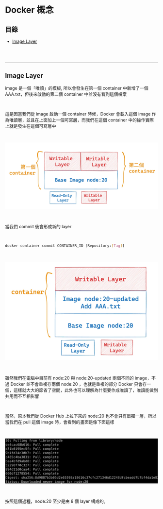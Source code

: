 # Docker 概念

## 目錄
- [Image Layer](#image-layer)

<br><br>

---

## Image Layer

image 是一個「唯讀」的模板, 所以會發生在第一個 container 中新增了一個 AAA.txt，但後來啟動的第二個 container 中並沒有看到這個檔案

<br>

這是因當我們從 image 啟動一個 container 時候，Docker 會載入這個 image 作為唯讀層，並且在上面加上一個可寫層，而我們在這個 container 中的操作實際上就是發生在這個可寫層中

<br>

![alt text](./image-3.png)

<br>

當我們 commit 後會形成新的 layer

<br>

```bash
docker container commit CONTAINER_ID [Repository:[Tag]]
```

<br>

![alt text](./image-4.png)

<br>

雖然我們在電腦中目前有 node:20 與 node:20-updated 兩個不同的 image，不過 Docker 並不會重複存兩個 node:20 ，也就是重複的部分 Docker 只會存一個，這樣就大大的節省了空間，此外也可以理解為什麼要作成唯讀了，唯讀能做到共用而不互相影響

<br>

當然，原本我們從 Docker Hub 上拉下來的 node:20 也不會只有單獨一層，所以當我們在 pull 這個 image 時，會看到的畫面是像下面這樣

<br>

![alt text](./image-5.png)

<br>

按照這個過程，node:20 至少是由 8 個 layer 構成的。